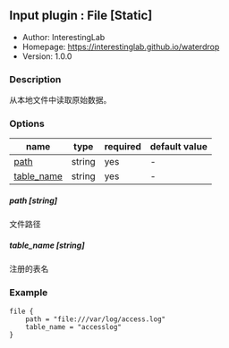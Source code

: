 ## Input plugin : File [Static]

* Author: InterestingLab
* Homepage: https://interestinglab.github.io/waterdrop
* Version: 1.0.0

### Description

从本地文件中读取原始数据。

### Options

| name | type | required | default value |
| --- | --- | --- | --- |
| [path](#path-string) | string | yes | - |
| [table_name](#table_name-string) | string | yes | - |

##### path [string]

文件路径

##### table_name [string]

注册的表名

### Example

```
file {
    path = "file:///var/log/access.log"
    table_name = "accesslog"
}
```
